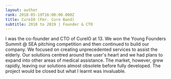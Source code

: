 ```yaml
---
layout: author
rank: 2018-05-19T16:00:00.000Z
title: CureIO (Fmr. Cure Band)
subtitle: 2018 to 2019 | Founder & CTO
---
```

I was the co-founder and CTO of CureIO at 13. We won the Young Founders Summit @ SEA pitching competition and then continued to build our company. We focused on creating unprecedented services to assist the elderly. Our solutions centred around the user's heart and we had plans to expand into other areas of medical assistance. The market, however, grew rapidly, leaving our solutions almost obsolete before fully developed. The project would be closed but what I learnt was invaluable.